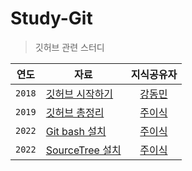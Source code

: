 # Study-Git

> 깃허브 관련 스터디

| 연도 | 자료 | 지식공유자 |
| :---: | --- | :---: |
| `2018` | [깃허브 시작하기](./github-tutorial/2018_github.pdf) | [강동민](https://github.com/riyenas0925) |
| `2019` | [깃허브 총정리](./github-tutorial/2019_github.pdf) | [주이식](https://github.com/jkey20) |
| `2022` | [Git bash 설치](./github-tutorial/Git%20bash%20%EC%84%A4%EC%B9%98.md) | [주이식](https://github.com/jkey20) |
| `2022` | [SourceTree 설치](./github-tutorial/SourceTree%20%EC%84%A4%EC%B9%98.md) | [주이식](https://github.com/jkey20) |

